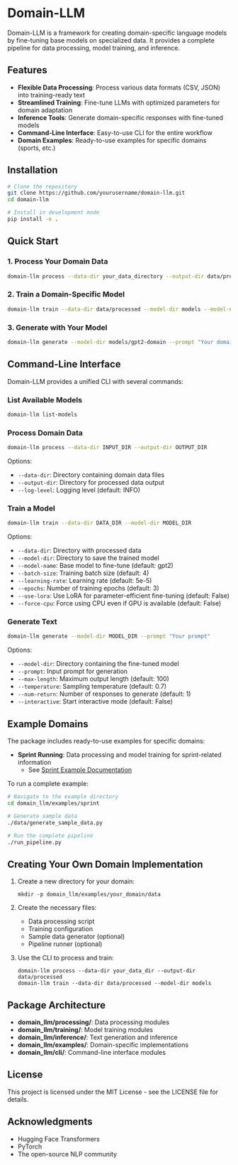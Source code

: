 # Domain-LLM

Domain-LLM is a framework for creating domain-specific language models by fine-tuning base models on specialized data. It provides a complete pipeline for data processing, model training, and inference.

## Features

- **Flexible Data Processing**: Process various data formats (CSV, JSON) into training-ready text
- **Streamlined Training**: Fine-tune LLMs with optimized parameters for domain adaptation
- **Inference Tools**: Generate domain-specific responses with fine-tuned models
- **Command-Line Interface**: Easy-to-use CLI for the entire workflow
- **Domain Examples**: Ready-to-use examples for specific domains (sports, etc.)

## Installation

```bash
# Clone the repository
git clone https://github.com/yourusername/domain-llm.git
cd domain-llm

# Install in development mode
pip install -e .
```

## Quick Start

### 1. Process Your Domain Data

```bash
domain-llm process --data-dir your_data_directory --output-dir data/processed
```

### 2. Train a Domain-Specific Model

```bash
domain-llm train --data-dir data/processed --model-dir models --model-name gpt2
```

### 3. Generate with Your Model

```bash
domain-llm generate --model-dir models/gpt2-domain --prompt "Your domain-specific question"
```

## Command-Line Interface

Domain-LLM provides a unified CLI with several commands:

### List Available Models

```bash
domain-llm list-models
```

### Process Domain Data

```bash
domain-llm process --data-dir INPUT_DIR --output-dir OUTPUT_DIR
```

Options:
- `--data-dir`: Directory containing domain data files
- `--output-dir`: Directory for processed data output
- `--log-level`: Logging level (default: INFO)

### Train a Model

```bash
domain-llm train --data-dir DATA_DIR --model-dir MODEL_DIR
```

Options:
- `--data-dir`: Directory with processed data
- `--model-dir`: Directory to save the trained model
- `--model-name`: Base model to fine-tune (default: gpt2)
- `--batch-size`: Training batch size (default: 4)
- `--learning-rate`: Learning rate (default: 5e-5)
- `--epochs`: Number of training epochs (default: 3)
- `--use-lora`: Use LoRA for parameter-efficient fine-tuning (default: False)
- `--force-cpu`: Force using CPU even if GPU is available (default: False)

### Generate Text

```bash
domain-llm generate --model-dir MODEL_DIR --prompt "Your prompt"
```

Options:
- `--model-dir`: Directory containing the fine-tuned model
- `--prompt`: Input prompt for generation
- `--max-length`: Maximum output length (default: 100)
- `--temperature`: Sampling temperature (default: 0.7)
- `--num-return`: Number of responses to generate (default: 1)
- `--interactive`: Start interactive mode (default: False)

## Example Domains

The package includes ready-to-use examples for specific domains:

- **Sprint Running**: Data processing and model training for sprint-related information
  - See [Sprint Example Documentation](domain_llm/examples/sprint/README.md)

To run a complete example:

```bash
# Navigate to the example directory
cd domain_llm/examples/sprint

# Generate sample data
./data/generate_sample_data.py

# Run the complete pipeline
./run_pipeline.py
```

## Creating Your Own Domain Implementation

1. Create a new directory for your domain:
   ```
   mkdir -p domain_llm/examples/your_domain/data
   ```

2. Create the necessary files:
   - Data processing script
   - Training configuration
   - Sample data generator (optional)
   - Pipeline runner (optional)

3. Use the CLI to process and train:
   ```
   domain-llm process --data-dir your_data_dir --output-dir data/processed
   domain-llm train --data-dir data/processed --model-dir models
   ```

## Package Architecture

- **domain_llm/processing/**: Data processing modules
- **domain_llm/training/**: Model training modules
- **domain_llm/inference/**: Text generation and inference
- **domain_llm/examples/**: Domain-specific implementations
- **domain_llm/cli/**: Command-line interface modules

## License

This project is licensed under the MIT License - see the LICENSE file for details.

## Acknowledgments

- Hugging Face Transformers
- PyTorch
- The open-source NLP community
